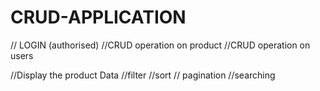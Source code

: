 # CRUD-APPLICATION


// LOGIN (authorised)
//CRUD operation on product
//CRUD operation on users

//Display the product Data
//filter
//sort
// pagination
//searching